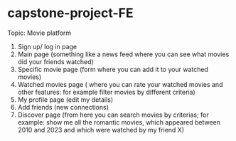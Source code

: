# capstone-project-FE

Topic: Movie platform

1. Sign up/ log in page
2. Main page (something like a news feed where you can see what movies did your friends watched)
3. Specific movie page (form where you can add it to your watched movies)
4. Watched movies page ( where you can rate your watched movies and other features: for example filter movies by different criteria)
5. My profile page (edit my details)
6. Add friends (new connections)
7. Discover page (from here you can search movies by criterias; for example: show me all the romantic movies, which appeared between 2010 and 2023 and which were watched by my friend X)
